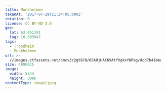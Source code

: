 ```yaml
---
title: Munkholmen
takenAt: '2017-07-29T11:24:05.000Z'
rotation: 0
license: CC BY-ND 3.0
geo:
  lat: 63.451191
  lng: 10.383947
tags:
  - Trondheim
  - Munkholmen
url: >-
  //images.ctfassets.net/bncv3c2gt878/65A0jHAC69AtfXgkxYbPag/dcd7b41beaade7081174d51b2d3417da/munkholmen_36111708701_o
size: 4896615
image:
  width: 5344
  height: 3006
contentType: image/jpeg
---
```


